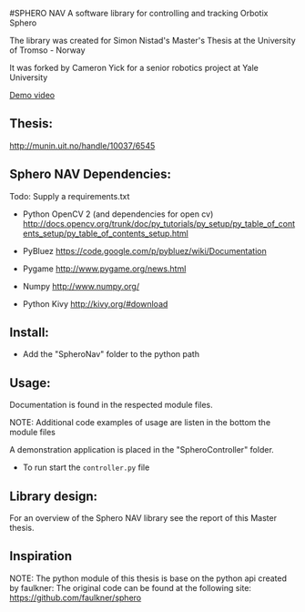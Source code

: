 #SPHERO NAV 
A software library for controlling and tracking Orbotix Sphero

The library was created for Simon Nistad's Master's Thesis at the University of Tromso - Norway

It was forked by Cameron Yick for a senior robotics project at Yale University

[Demo video](https://www.youtube.com/watch?v=KlWZrcMtZzI)

## Thesis:
http://munin.uit.no/handle/10037/6545

## Sphero NAV Dependencies:

Todo: Supply a requirements.txt

- Python OpenCV 2 (and dependencies for open cv)
    http://docs.opencv.org/trunk/doc/py_tutorials/py_setup/py_table_of_contents_setup/py_table_of_contents_setup.html

- PyBluez
    https://code.google.com/p/pybluez/wiki/Documentation

- Pygame
    http://www.pygame.org/news.html

- Numpy
    http://www.numpy.org/

- Python Kivy
    http://kivy.org/#download

## Install:
- Add the "SpheroNav" folder to the python path

## Usage:
Documentation is found in the respected module files.

NOTE: Additional code examples of usage are listen in the bottom the module files

A demonstration application is placed in the "SpheroController" folder.
 - To run start the `controller.py` file

## Library design:
For an overview of the Sphero NAV library see the report of this Master thesis.

## Inspiration
NOTE: The python module of this thesis is base on the python api created by faulkner:
The original code can be found at the following site:
    https://github.com/faulkner/sphero






